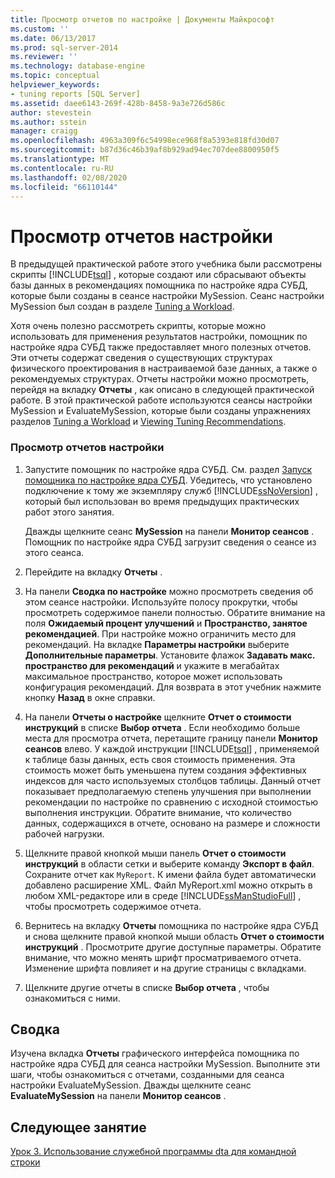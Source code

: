 ```yaml
---
title: Просмотр отчетов по настройке | Документы Майкрософт
ms.custom: ''
ms.date: 06/13/2017
ms.prod: sql-server-2014
ms.reviewer: ''
ms.technology: database-engine
ms.topic: conceptual
helpviewer_keywords:
- tuning reports [SQL Server]
ms.assetid: daee6143-269f-428b-8458-9a3e726d586c
author: stevestein
ms.author: sstein
manager: craigg
ms.openlocfilehash: 4963a309f6c54998ece968f8a5393e818fd30d07
ms.sourcegitcommit: b87d36c46b39af8b929ad94ec707dee8800950f5
ms.translationtype: MT
ms.contentlocale: ru-RU
ms.lasthandoff: 02/08/2020
ms.locfileid: "66110144"
---
```

# <a name="viewing-tuning-reports"></a>Просмотр отчетов настройки
  В предыдущей практической работе этого учебника были рассмотрены скрипты [!INCLUDE[tsql](../../includes/tsql-md.md)] , которые создают или сбрасывают объекты базы данных в рекомендациях помощника по настройке ядра СУБД, которые были созданы в сеансе настройки MySession. Сеанс настройки MySession был создан в разделе [Tuning a Workload](lesson-1-1-tuning-a-workload.md).  
  
 Хотя очень полезно рассмотреть скрипты, которые можно использовать для применения результатов настройки, помощник по настройке ядра СУБД также предоставляет много полезных отчетов. Эти отчеты содержат сведения о существующих структурах физического проектирования в настраиваемой базе данных, а также о рекомендуемых структурах. Отчеты настройки можно просмотреть, перейдя на вкладку **Отчеты** , как описано в следующей практической работе. В этой практической работе используются сеансы настройки MySession и EvaluateMySession, которые были созданы упражнениях разделов [Tuning a Workload](lesson-1-1-tuning-a-workload.md) и [Viewing Tuning Recommendations](lesson-1-2-viewing-tuning-recommendations.md).  
  
### <a name="view-tuning-reports"></a>Просмотр отчетов настройки  
  
1.  Запустите помощник по настройке ядра СУБД. См. раздел [Запуск помощника по настройке ядра СУБД](../../relational-databases/performance/database-engine-tuning-advisor.md). Убедитесь, что установлено подключение к тому же экземпляру служб [!INCLUDE[ssNoVersion](../../includes/ssnoversion-md.md)] , который был использован во время предыдущих практических работ этого занятия.  
  
     Дважды щелкните сеанс **MySession** на панели **Монитор сеансов** . Помощник по настройке ядра СУБД загрузит сведения о сеансе из этого сеанса.  
  
2.  Перейдите на вкладку **Отчеты** .  
  
3.  На панели **Сводка по настройке** можно просмотреть сведения об этом сеансе настройки. Используйте полосу прокрутки, чтобы просмотреть содержимое панели полностью. Обратите внимание на поля **Ожидаемый процент улучшений** и **Пространство, занятое рекомендацией**. При настройке можно ограничить место для рекомендаций. На вкладке **Параметры настройки** выберите **Дополнительные параметры**. Установите флажок **Задавать макс. пространство для рекомендаций** и укажите в мегабайтах максимальное пространство, которое может использовать конфигурация рекомендаций. Для возврата в этот учебник нажмите кнопку **Назад** в окне справки.  
  
4.  На панели **Отчеты о настройке** щелкните **Отчет о стоимости инструкций** в списке **Выбор отчета** . Если необходимо больше места для просмотра отчета, перетащите границу панели **Монитор сеансов** влево. У каждой инструкции [!INCLUDE[tsql](../../includes/tsql-md.md)] , применяемой к таблице базы данных, есть своя стоимость применения. Эта стоимость может быть уменьшена путем создания эффективных индексов для часто используемых столбцов таблицы. Данный отчет показывает предполагаемую степень улучшения при выполнении рекомендации по настройке по сравнению с исходной стоимостью выполнения инструкции. Обратите внимание, что количество данных, содержащихся в отчете, основано на размере и сложности рабочей нагрузки.  
  
5.  Щелкните правой кнопкой мыши панель **Отчет о стоимости инструкций** в области сетки и выберите команду **Экспорт в файл**. Сохраните отчет как `MyReport`. К имени файла будет автоматически добавлено расширение XML. Файл MyReport.xml можно открыть в любом XML-редакторе или в среде [!INCLUDE[ssManStudioFull](../../includes/ssmanstudiofull-md.md)] , чтобы просмотреть содержимое отчета.  
  
6.  Вернитесь на вкладку **Отчеты** помощника по настройке ядра СУБД и снова щелкните правой кнопкой мыши область **Отчет о стоимости инструкций** . Просмотрите другие доступные параметры. Обратите внимание, что можно менять шрифт просматриваемого отчета. Изменение шрифта повлияет и на другие страницы с вкладками.  
  
7.  Щелкните другие отчеты в списке **Выбор отчета** , чтобы ознакомиться с ними.  
  
## <a name="summary"></a>Сводка  
 Изучена вкладка **Отчеты** графического интерфейса помощника по настройке ядра СУБД для сеанса настройки MySession. Выполните эти шаги, чтобы ознакомиться с отчетами, созданными для сеанса настройки EvaluateMySession. Дважды щелкните сеанс **EvaluateMySession** на панели **Монитор сеансов** .  
  
## <a name="next-lesson"></a>Следующее занятие  
 [Урок 3. Использование служебной программы dta для командной строки](lesson-3-using-the-dta-command-prompt-utility.md)  
  
  
